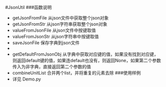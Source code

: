 #JsonUtil
###函数说明

- getJsonFromFile    从json文件中获取整个json对象
- getJsonFromStr     从json字符串获取整个json对象
- valueFromJsonFile  从json文件中按键取值
- valueFromJsonStr   从json字符串中按键取值
- saveJsonFile       保存字典到json文件
-
- getDefaultFromJsonObj    从字典中获取对应键的值，如果没有找到对应键，则返回default键的值，如果连default也没有，则返回None，如果第二个参数传入为非字典，直接返回第二个参数的值
- combineUnitList 合并两个list，并将重复的元素去除
###使用样例
- 详见 Demo.py